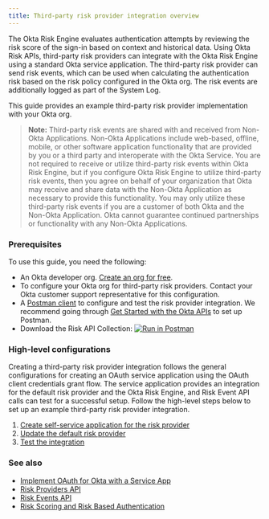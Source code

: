 ```yaml
---
title: Third-party risk provider integration overview
---
```


<ApiLifecycle access="ea" />

The Okta Risk Engine evaluates authentication attempts by reviewing the risk score of the sign-in based on context and historical data. Using Okta Risk APIs, third-party risk providers can integrate with the Okta Risk Engine using a standard Okta service application. The third-party risk provider can send risk events, which can be used when calculating the authentication risk based on the risk policy configured in the Okta org. The risk events are additionally logged as part of the System Log.

This guide provides an example third-party risk provider implementation with your Okta org.

>**Note:** Third-party risk events are shared with and received from Non-Okta Applications.  Non-Okta Applications include web-based, offline, mobile, or other software application functionality that are provided by you or a third party and interoperate with the Okta Service. You are not required to receive or utilize third-party risk events within Okta Risk Engine, but if you configure Okta Risk Engine to utilize third-party risk events, then you agree on behalf of your organization that Okta may receive and share data with the Non-Okta Application as necessary to provide this functionality. You may only utilize these third-party risk events if you are a customer of both Okta and the Non-Okta Application. Okta cannot guarantee continued partnerships or functionality with any Non-Okta Applications.

### Prerequisites
To use this guide, you need the following:

- An Okta developer org. [Create an org for free](/signup/).
- To configure your Okta org for third-party risk providers. Contact your Okta customer support representative for this configuration.
- A [Postman client](https://www.postman.com/downloads/) to configure and test the risk provider integration. We recommend going through [Get Started with the Okta APIs](/code/rest/) to set up Postman.
- Download the Risk API Collection:
[![Run in Postman](https://run.pstmn.io/button.svg)](https://app.getpostman.com/run-collection/47546754d382762468c6)

### High-level configurations
Creating a third-party risk provider integration follows the general configurations for creating an OAuth service application using the OAuth client credentials grant flow. The service application provides an integration for the default risk provider and the Okta Risk Engine, and Risk Event API calls can test for a successful setup. Follow the high-level steps below to set up an example third-party risk provider integration.

1. [Create self-service application for the risk provider](/docs/guides/third-party-risk-integration/create-service-app)
2. [Update the default risk provider](/docs/guides/third-party-risk-integration/update-default-provider)
3. [Test the integration](/docs/guides/third-party-risk-integration/test-integration)

### See also

- [Implement OAuth for Okta with a Service App](/docs/guides/implement-oauth-for-okta-serviceapp/overview/)
- [Risk Providers API](/docs/reference/api/risk-providers/)
- [Risk Events API](/docs/reference/api/risk-events/)
- [Risk Scoring and Risk Based Authentication](https://help.okta.com/okta_help.htm?id=csh-risk-scoring)

<!-- ## Support

If you need help or have an issue, post a question in our [Developer Forum](https://devforum.okta.com).-->

<NextSectionLink/>

